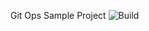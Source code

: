 Git Ops Sample Project
![Build](https://travis-ci.com/luanngominh/gitops.svg?token=EpsxfuypGaA6JyTMzhSY&branch=master)
